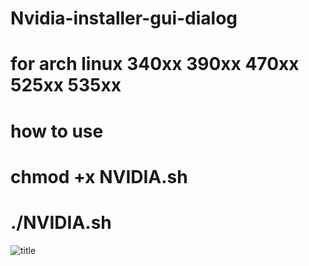 # Nvidia-installer-gui-dialog
# for arch linux 340xx 390xx 470xx 525xx 535xx

# how to use

#  chmod +x NVIDIA.sh

# ./NVIDIA.sh

![title](https://github.com/NXZ02/Nvidia-installer-gui-dialog/assets/109139829/2f318903-d780-43a2-a123-84ed61baa9c4)
